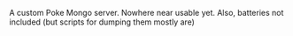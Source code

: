 A custom Poke Mongo server.
Nowhere near usable yet.
Also, batteries not included (but scripts for dumping them mostly are)
